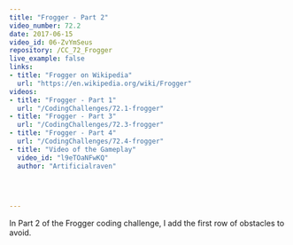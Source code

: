 ```yaml
---
title: "Frogger - Part 2"
video_number: 72.2
date: 2017-06-15
video_id: 06-ZvYmSeus
repository: /CC_72_Frogger
live_example: false
links:
- title: "Frogger on Wikipedia"  
  url: "https://en.wikipedia.org/wiki/Frogger"
videos:
- title: "Frogger - Part 1"
  url: "/CodingChallenges/72.1-frogger"
- title: "Frogger - Part 3"
  url: "/CodingChallenges/72.3-frogger"
- title: "Frogger - Part 4"
  url: "/CodingChallenges/72.4-frogger"
- title: "Video of the Gameplay"
  video_id: "l9eTOaNFwKQ"
  author: "Artificialraven"
  


  
---
```


In Part 2 of the Frogger coding challenge, I add the first row of obstacles to avoid.

